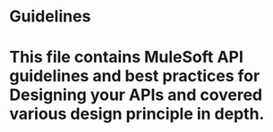 # Guidelines
# This file contains MuleSoft API guidelines and best practices for Designing your APIs and covered various design principle in depth.

